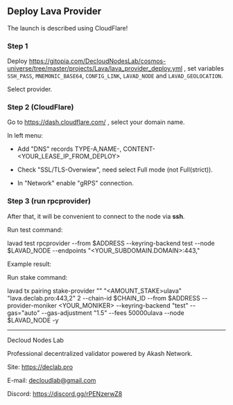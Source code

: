 ## Deploy Lava Provider

The launch is described using CloudFlare!

### Step 1
Deploy https://gitopia.com/DecloudNodesLab/cosmos-universe/tree/master/projects/Lava/lava_provider_deploy.yml , set  variables `SSH_PASS`, `MNEMONIC_BASE64`, `CONFIG_LINK`, `LAVAD_NODE` and `LAVAD_GEOLOCATION`.

Select provider. 

### Step 2 (CloudFlare)

Go to https://dash.cloudflare.com/ , select your domain name.

In left menu:

- Add "DNS" records TYPE-A,NAME-<subomain>, CONTENT-<YOUR_LEASE_IP_FROM_DEPLOY>

- Check "SSL/TLS-Overwiew", need select Full mode (not Full(strict)).

- In "Network" enable "gRPS" connection.

### Step 3 (run rpcprovider)

After that, it will be convenient to connect to the node via **ssh**.

Run test command:

lavad test rpcprovider --from $ADDRESS --keyring-backend test --node $LAVAD_NODE --endpoints "<YOUR_SUBDOMAIN.DOMAIN>:443,<CHAIN>"

Example result:

Run stake command:

lavad tx pairing stake-provider "<CHAIN>" "<AMOUNT_STAKE>ulava" "lava.declab.pro:443,2" 2 --chain-id $CHAIN_ID --from $ADDRESS --provider-moniker <YOUR_MONIKER> --keyring-backend "test" --gas="auto" --gas-adjustment "1.5" --fees 50000ulava --node $LAVAD_NODE -y


____

Decloud Nodes Lab

Professional decentralized validator powered by Akash Network.

Site: https://declab.pro

E-mail: decloudlab@gmail.com

Discord: https://discord.gg/rPENzerwZ8
